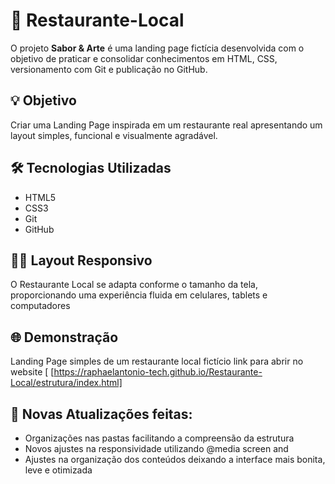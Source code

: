 # 🍜 Restaurante-Local

O projeto **Sabor & Arte**  é uma landing page fictícia desenvolvida com o objetivo de praticar e consolidar conhecimentos em HTML, CSS, versionamento com Git e publicação no GitHub.

## 💡 Objetivo

Criar uma Landing Page inspirada em um restaurante real apresentando um layout simples, funcional e visualmente agradável.

## 🛠️ Tecnologias Utilizadas

- HTML5
- CSS3
- Git
- GitHub

## 🤳🏽 Layout Responsivo

O Restaurante Local se adapta conforme o tamanho da tela, proporcionando uma experiência fluida em celulares, tablets e computadores

## 🌐 Demonstração

Landing Page simples de um restaurante local fictício
link para abrir no website [ [https://raphaelantonio-tech.github.io/Restaurante-Local/estrutura/index.html]

## 📌 Novas Atualizações feitas:

- Organizações nas pastas facilitando a compreensão da estrutura
- Novos ajustes na responsividade utilizando @media screen and
- Ajustes na organização dos conteúdos deixando a interface mais bonita, leve e otimizada
